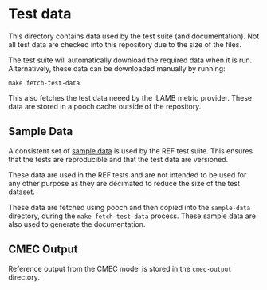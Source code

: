 # Test data

This directory contains data used by the test suite (and documentation).
Not all test data are checked into this repository due to the size of the files.

The test suite will automatically download the required data when it is run.
Alternatively, these data can be downloaded manually by running:

```
make fetch-test-data
```

This also fetches the test data neeed by the ILAMB metric provider.
These data are stored in a pooch cache outside of the repository.

## Sample Data

A consistent set of [sample data](https://github.com/CMIP-REF/ref-sample-data)
is used by the REF test suite.
This ensures that the tests are reproducible and that the test data are versioned.

These data are used in the REF tests and are not intended to be used for any other purpose
as they are decimated to reduce the size of the test dataset.

These data are fetched using pooch and then copied into the `sample-data` directory,
during the `make fetch-test-data` process.
These sample data are also used to generate the documentation.

## CMEC Output

Reference output from the CMEC model is stored in the `cmec-output` directory.

